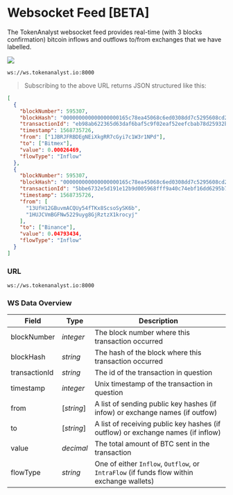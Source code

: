 # Websocket Feed [BETA]

The TokenAnalyst websocket feed provides real-time (with 3 blocks confirmation) bitcoin inflows and outflows to/from exchanges that we have labelled.

<img src="https://img.shields.io/badge/Tier-BETA-blueviolet.svg"/>

```shell
ws://ws.tokenanalyst.io:8000
```

> Subscribing to the above URL returns JSON structured like this:

```json
[
  {
    "blockNumber": 595307,
    "blockHash": "000000000000000000165c78ea45068c6ed0308dd7c5295608cd2ec5bf1a7c34",
    "transactionId": "eb98ab622365d63daf6baf5c9f02eaf52eefcbab78d25932b1d8bbd1725db647",
    "timestamp": 1568735726,
    "from": ["1JBRJFRBDEgNEiXkgRR7cGyi7c1W3r1NPd"],
    "to": ["Bitmex"],
    "value": 0.00026469,
    "flowType": "Inflow"
  },
  {
    "blockNumber": 595307,
    "blockHash": "000000000000000000165c78ea45068c6ed0308dd7c5295608cd2ec5bf1a7c34",
    "transactionId": "5bbe6732e5d191e12b9d005968fff9a40c74ebf16dd6295b7c84128112cf2096",
    "timestamp": 1568735726,
    "from": [
      "13UfH12GBuvmACQUy54fTKx8ScsoSySK6b",
      "1HUJCVmBGFNw5229uyg8GjRztzX1krocyj"
    ],
    "to": ["Binance"],
    "value": 0.04793434,
    "flowType": "Inflow"
  }
]
```

### URL

`ws://ws.tokenanalyst.io:8000`

### WS Data Overview

| Field       | Type      | Description                                                                                                                                 |
| ----------- | --------- | ------------------------------------------------------------------------------------------------------------------------------------------- |
| blockNumber       | _integer_  | The block number where this transaction occurred                                                                                                                    |
| blockHash | _string_  | The hash of the block where this transaction occurred |
| transactionId    | _string_  | The id of the transaction in question                      |
| timestamp   | _integer_ | Unix timestamp of the transaction in question                                                  |
| from   | [_string_] | A list of sending public key hashes (if infow) or exchange names (if outfow)                                                  |
| to      | [_string_] | A list of receiving public key hashes (if outflow) or exchange names (if inflow)                                                 |
| value      | _decimal_ | The total amount of BTC sent in the transaction                                                   |
| flowType      | _string_ | One of either `Inflow`, `Outflow`, or `IntraFlow` (if funds flow within exchange wallets)                                                   |


